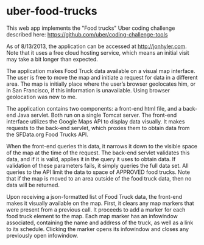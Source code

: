 uber-food-trucks
================
This web app implements the "Food trucks" Uber coding challenge described here:
https://github.com/uber/coding-challenge-tools

As of 8/13/2013, the application can be accessed at
http://jonhyler.com.
Note that it uses a free cloud hosting service, which means an initial visit may take a bit longer than expected.

The application makes Food Truck data available on a visual map interface.  The user is free to move the map and initiate a request for data in a different area.  The map is initially place where the user’s browser geolocates him, or in San Francisco, if this information is unavailable.  Using browser geolocation was new to me.

The application contains two components: a front-end html file, and a back-end Java servlet.  Both run on a single Tomcat server.  The front-end interface utilizes the Google Maps API to display data visually.  It makes requests to the back-end servlet, which proxies them to obtain data from the SFData.org Food Trucks API.

When the front-end queries this data, it narrows it down to the visible space of the map at the time of the request.  The back-end servlet validates this data, and if it is valid, applies it in the query it uses to obtain data.  If validation of these parameters fails, it simply queries the full data set.  All queries to the API limit the data to space of APPROVED food trucks.  Note that if the map is moved to an area outside of the food truck data, then no data will be returned.

Upon receiving a json-formatted list of Food Truck data, the front-end makes it visually available on the map.  First, it clears any map markers that were present from a previous call.  It proceeds to add a marker for each food truck element to the map.  Each map marker has an infowindow associated, containing the name and address of the truck, as well as a link to its schedule.  Clicking the marker opens its infowindow and closes any previously open infowindow.
